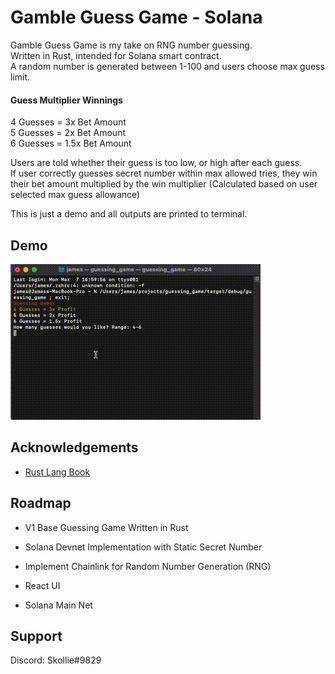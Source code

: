 
# Gamble Guess Game - Solana

Gamble Guess Game is my take on RNG number guessing.  
Written in Rust, intended for Solana smart contract.  
A random number is generated between 1-100 and users choose max guess limit.

#### Guess Multiplier Winnings
4 Guesses = 3x Bet Amount  
5 Guesses = 2x Bet Amount  
6 Guesses = 1.5x Bet Amount 

Users are told whether their guess is too low, or high after each guess.  
If user correctly guesses secret number within max allowed tries, they win their bet amount multiplied by the win multiplier (Calculated based on user selected max guess allowance)

This is just a demo and all outputs are printed to terminal.




## Demo

![DemoFile](https://github.com/theskollie/guess/blob/main/GuessDemo.gif?raw=true)


## Acknowledgements

 - [Rust Lang Book](https://doc.rust-lang.org/stable/book/)
 
## Roadmap

- V1 Base Guessing Game Written in Rust

- Solana Devnet Implementation with Static Secret Number

- Implement Chainlink for Random Number Generation (RNG)

- React UI

- Solana Main Net


## Support

Discord: Skollie#9829

